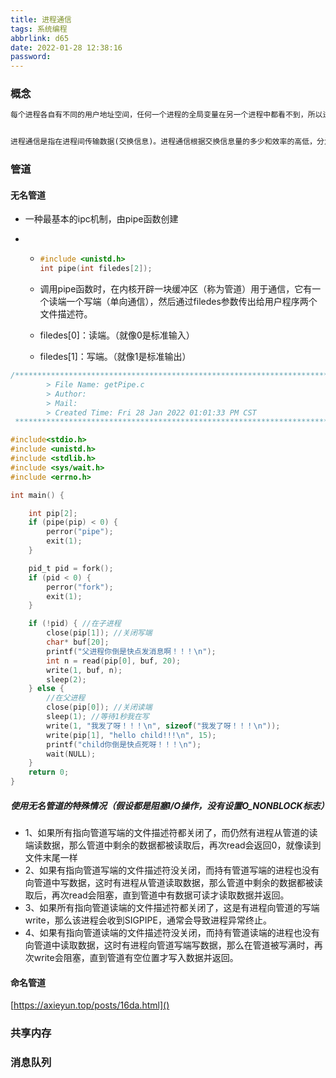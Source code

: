 ```yaml
---
title: 进程通信
tags: 系统编程
abbrlink: d65
date: 2022-01-28 12:38:16
password:
---
```






### 概念



~~~tex
每个进程各自有不同的用户地址空间，任何一个进程的全局变量在另一个进程中都看不到，所以进程之间要交换数据必须通过内核，在内核中开辟一块缓冲区。进程1把数据从用户空间拷到内核缓冲区，进程2再从内核缓冲区把数据读走，内核提供的这种机制称为进程间通信（IPC）


进程通信是指在进程间传输数据(交换信息)。进程通信根据交换信息量的多少和效率的高低，分为低级通信（只能传递状态和整数值）和高级通信（提高信号通信的效率，传递大量数据，减轻程序编制的复杂度）。其中高级进程通信分为三种方式：共享内存模式、消息传递模式、共享文件模式。
~~~





### 管道







#### 无名管道

* 一种最基本的ipc机制，由pipe函数创建

* * ~~~c
    #include <unistd.h>
    int pipe(int filedes[2]);
    ~~~

  * 调用pipe函数时，在内核开辟一块缓冲区（称为管道）用于通信，它有一个读端一个写端（单向通信），然后通过filedes参数传出给用户程序两个文件描述符。

  * filedes[0]：读端。（就像0是标准输入）

  * filedes[1]：写端。（就像1是标准输出）









~~~c
/*************************************************************************
        > File Name: getPipe.c
        > Author:
        > Mail:
        > Created Time: Fri 28 Jan 2022 01:01:33 PM CST
 ************************************************************************/

#include<stdio.h>
#include <unistd.h>
#include <stdlib.h>
#include <sys/wait.h>
#include <errno.h>

int main() {

    int pip[2];
    if (pipe(pip) < 0) {
        perror("pipe");
        exit(1);
    }

    pid_t pid = fork();
    if (pid < 0) {
        perror("fork");
        exit(1);
    }

    if (!pid) { //在子进程
        close(pip[1]); //关闭写端
        char* buf[20];
        printf("父进程你倒是快点发消息啊！！！\n");
        int n = read(pip[0], buf, 20);
        write(1, buf, n);
        sleep(2);
    } else {
        //在父进程
        close(pip[0]); //关闭读端
        sleep(1); //等待1秒我在写
        write(1, "我发了呀！！！\n", sizeof("我发了呀！！！\n"));
        write(pip[1], "hello child!!!\n", 15);
        printf("child你倒是快点死呀！！！\n");
        wait(NULL);
    }
    return 0;
}

~~~



##### 使用无名管道的特殊情况（假设都是阻塞I/O操作，没有设置O_NONBLOCK标志）

* 1、如果所有指向管道写端的文件描述符都关闭了，而仍然有进程从管道的读端读数据，那么管道中剩余的数据都被读取后，再次read会返回0，就像读到文件末尾一样
* 2、如果有指向管道写端的文件描述符没关闭，而持有管道写端的进程也没有向管道中写数据，这时有进程从管道读取数据，那么管道中剩余的数据都被读取后，再次read会阻塞，直到管道中有数据可读才读取数据并返回。
* 3、如果所有指向管道读端的文件描述符都关闭了，这是有进程向管道的写端write，那么该进程会收到SIGPIPE，通常会导致进程异常终止。
* 4、如果有指向管道读端的文件描述符没关闭，而持有管道读端的进程也没有向管道中读取数据，这时有进程向管道写端写数据，那么在管道被写满时，再次write会阻塞，直到管道有空位置才写入数据并返回。







#### 命名管道



[https://axieyun.top/posts/16da.html]()









### 共享内存





### 消息队列











